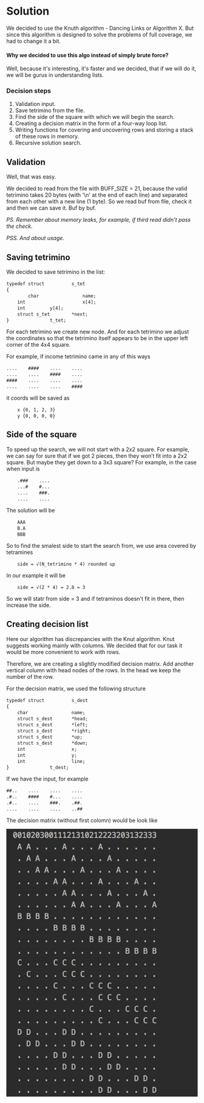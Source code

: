# Solution

We decided to use the Knuth algorithm - Dancing Links or Algorithm X.
But since this algorithm is designed to solve the problems of full coverage, we had to change it a bit.

#### Why we decided to use this algo instead of simply brute force?

Well, because it's interesting, it's faster and we decided, that if we will do it, we will be gurus in understanding lists. 

### Decision steps

1. Validation input.
2. Save tetrimino from the file.
3. Find the side of the square with which we will begin the search.
4. Creating a decision matrix in the form of a four-way loop list.
5. Writing functions for covering and uncovering rows and storing a stack of these rows in memory.
6. Recursive solution search.

## Validation

Well, that was easy.

We decided to read from the file with BUFF_SIZE = 21, because the valid tetrimino takes 20 bytes (with '\n' at the end of each line) and separated from each other with a new line (1 byte).
So we read buf from file, check it and then we can save it. Buf by buf.

*PS. Remember about memory leaks, for example, if third read didn't pass the check.*

*PSS. And about usage.*

## Saving tetrimino

We decided to save tetrimino in the list:

    typedef struct			s_tet
    {
            char		        name;
    	int                     x[4];
    	int			y[4];
    	struct s_tet		*next;
    }				t_tet;
    
For each tetrimino we create new node. And for each tetrimino we adjust the coordinates so that the tetrimino itself appears to be in the upper left corner of the 4x4 square.

For example, if income tetrimino came in any of this ways

    ....    ####    ....    ....
    ....    ....    ####    ....
    ####    ....    ....    ....
    ....    ....    ....    ####
    
it coords will be saved as

        x {0, 1, 2, 3}
        y {0, 0, 0, 0}
        
## Side of the square

To speed up the search, we will not start with a 2x2 square. For example, we can say for sure that if we got 2 pieces, then they won’t fit into a 2x2 square. But maybe they get down to a 3x3 square? For example, in the case when input is

        .###    ....
        ...#    #...
        ....    ###.
        ....    ....
        
The solution will be

        AAA
        B.A
        BBB
        
So to find the smalest side to start the search from, we use area covered by tetramines

        side = √(N_tetrimino * 4) rounded up
        
In our example it will be

        side = √(2 * 4) = 2.8 = 3
        
So we will statr from side = 3 and if tetraminos doesn't fit in there, then increase the side.

## Creating decision list

Here our algorithm has discrepancies with the Knut algorithm. Knut suggests working mainly with columns. We decided that for our task it would be more convenient to work with rows.

Therefore, we are creating a slightly modified decision matrix. Add another vertical column with head nodes of the rows. In the head we keep the number of the row.

For the decision matrix, we used the following structure

    typedef struct			s_dest
    {
	    char		        name;
	    struct s_dest		*head;
	    struct s_dest		*left;
	    struct s_dest		*right;
	    struct s_dest		*up;
	    struct s_dest		*down;
	    int			        x;
	    int			        y;
	    int			        line;
    }				t_dest;
    
If we have the input, for example

	##..    ....    ....    ....
	.#..    ####    #...    ....
	.#..    ....    ###.    .##.
	....    ....    ....    ..##
	
The decision matrix (without first colomn) would be look like 
    
![dlist](https://github.com/cghael/21_school_fillit/blob/master/dlist.jpg)


